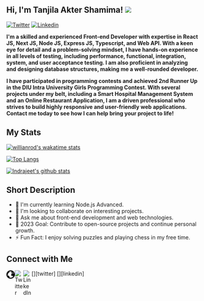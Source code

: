 ## Hi, I'm Tanjila Akter Shamima! <img src="https://media.giphy.com/media/hvRJCLFzcasrR4ia7z/giphy.gif" width="25px">

[![Twitter](https://img.shields.io/twitter/url?label=twitter&style=social&url=https%3A%2F%2Ftwitter.com%2Fshamima_tanjila)](https://twitter.com/shamima_tanjila)
[![Linkedin](https://img.shields.io/linkedin/url?color=Linkedin&label=Linkedin&logo=Linkedin&style=social&url=https%3A%2F%2Fwww.linkedin.com%2Fin%2Ftanjila-shamima-b932bb1a5%2F)](https://www.linkedin.com/in/tanjila-shamima-b932bb1a5/)

<strong style="text-align: justify;">
I'm a skilled and experienced Front-end Developer with expertise in React JS, Next JS, Node JS, Express JS, Typescript, and Web API. With a keen eye for detail and a problem-solving mindset, I have hands-on experience in all levels of testing, including performance, functional, integration, system, and user acceptance testing. I am also proficient in analyzing and designing database structures, making me a well-rounded developer.

I have participated in programming contests and achieved 2nd Runner Up in the DIU Intra University Girls Programming Contest. With several projects under my belt, including a Smart Hospital Management System and an Online Restaurant Application, I am a driven professional who strives to build highly responsive and user-friendly web applications. Contact me today to see how I can help bring your project to life!
</strong> 

## My Stats
[![willianrod's wakatime stats](https://github-readme-stats.vercel.app/api/wakatime?username=tanjila_shamima)](https://github.com/anuraghazra/github-readme-stats)

[![Top Langs](https://github-readme-stats.vercel.app/api/top-langs/?username=TanjilaShamima&hide=css,html)](https://github.com/anuraghazra/github-readme-stats)

[![Indrajeet's github stats](https://github-readme-stats.vercel.app/api?username=TanjilaShamima&count_private=true&include_all_commits=true&theme=onedark)](https://google.com)

## Short Description
- 🌱 I'm currently learning Node.js Advanced.
- 👯 I'm looking to collaborate on interesting projects.
- 💬 Ask me about front-end development and web technologies.
- 🥅 2023 Goal: Contribute to open-source projects and continue personal growth.
- ⚡ Fun Fact: I enjoy solving puzzles and playing chess in my free time.

## Connect with Me
[<img align="left" alt="tanjilashamima.com" width="22px" src="https://raw.githubusercontent.com/iconic/open-iconic/master/svg/globe.svg" />](https://tanjilashamima.com)
[<img align="left" alt="Twitter" width="22px" src="https://cdn.jsdelivr.net/npm/simple-icons@v3/icons/twitter.svg" />][twitter]
[<img align="left" alt="LinkedIn" width="22px" src="https://cdn.jsdelivr.net/npm/simple-icons@v3/icons/linkedin.svg" />][linkedin]
